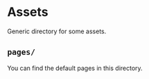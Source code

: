 # Assets
Generic directory for some assets.

## `pages/`
You can find the default pages in this directory.
